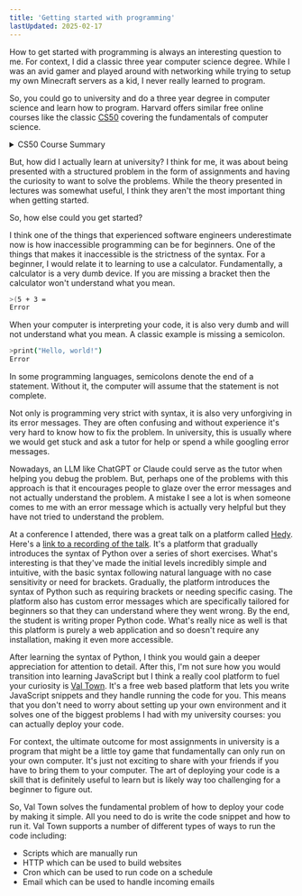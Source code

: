 ```yaml
---
title: 'Getting started with programming'
lastUpdated: 2025-02-17
---
```


How to get started with programming is always an interesting question to me. For context, I did a classic three year computer science degree. While I was an avid gamer and played around with networking while trying to setup my own Minecraft servers as a kid, I never really learned to program.

So, you could go to university and do a three year degree in computer science and learn how to program. Harvard offers similar free online courses like the classic [CS50](https://cs50.harvard.edu/x/2025/) covering the fundamentals of computer science.

<details>
<summary>CS50 Course Summary</summary>

- Week 0 Scratch
- Week 1 C
- Week 2 Arrays
- Week 3 Algorithms
- Week 4 Memory
- Week 5 Data Structures
- Week 6 Python
- Week 7 SQL
- Week 8 HTML, CSS, JavaScript
- Week 9 Flask

</details>

But, how did I actually learn at university? I think for me, it was about being presented with a structured problem in the form of assignments and having the curiosity to want to solve the problems. While the theory presented in lectures was somewhat useful, I think they aren't the most important thing when getting started.

So, how else could you get started?

I think one of the things that experienced software engineers underestimate now is how inaccessible programming can be for beginners. One of the things that makes it inaccessible is the strictness of the syntax. For a beginner, I would relate it to learning to use a calculator. Fundamentally, a calculator is a very dumb device. If you are missing a bracket then the calculator won't understand what you mean.

```sh
>(5 + 3 =
Error
```

When your computer is interpreting your code, it is also very dumb and will not understand what you mean. A classic example is missing a semicolon.

```sh
>print("Hello, world!")
Error
```

In some programming languages, semicolons denote the end of a statement. Without it, the computer will assume that the statement is not complete.

Not only is programming very strict with syntax, it is also very unforgiving in its error messages. They are often confusing and without experience it's very hard to know how to fix the problem. In university, this is usually where we would get stuck and ask a tutor for help or spend a while googling error messages.

Nowadays, an LLM like ChatGPT or Claude could serve as the tutor when helping you debug the problem. But, perhaps one of the problems with this approach is that it encourages people to glaze over the error messages and not actually understand the problem. A mistake I see a lot is when someone comes to me with an error message which is actually very helpful but they have not tried to understand the problem.

At a conference I attended, there was a great talk on a platform called [Hedy](https://www.hedy.org/). Here's a [link to a recording of the talk](https://youtu.be/ztdxlkmxpIQ?feature=shared). It's a platform that gradually introduces the syntax of Python over a series of short exercises. What's interesting is that they've made the initial levels incredibly simple and intuitive, with the basic syntax following natural language with no case sensitivity or need for brackets. Gradually, the platform introduces the syntax of Python such as requiring brackets or needing specific casing. The platform also has custom error messages which are specifically tailored for beginners so that they can understand where they went wrong. By the end, the student is writing proper Python code. What's really nice as well is that this platform is purely a web application and so doesn't require any installation, making it even more accessible.

After learning the syntax of Python, I think you would gain a deeper appreciation for attention to detail. After this, I'm not sure how you would transition into learning JavaScript but I think a really cool platform to fuel your curiosity is [Val Town](https://www.val.town/). It's a free web based platform that lets you write JavaScript snippets and they handle running the code for you. This means that you don't need to worry about setting up your own environment and it solves one of the biggest problems I had with my university courses: you can actually deploy your code.

For context, the ultimate outcome for most assignments in university is a program that might be a little toy game that fundamentally can only run on your own computer. It's just not exciting to share with your friends if you have to bring them to your computer. The art of deploying your code is a skill that is definitely useful to learn but is likely way too challenging for a beginner to figure out.

So, Val Town solves the fundamental problem of how to deploy your code by making it simple. All you need to do is write the code snippet and how to run it. Val Town supports a number of different types of ways to run the code including:

- Scripts which are manually run
- HTTP which can be used to build websites
- Cron which can be used to run code on a schedule
- Email which can be used to handle incoming emails
